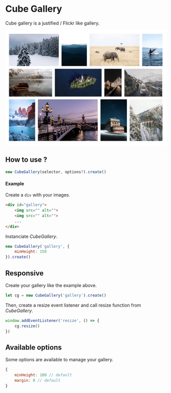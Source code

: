 # Cube Gallery

Cube gallery is a justified / Flickr like gallery.

![Capture](docs/images/capture.png)

## How to use ?

```js
new CubeGallery(selector, options?).create()
```

#### Example

Create a `div` with your images.
```html
<div id="gallery">
    <img src="" alt="">
    <img src="" alt="">
    ...
</div>
```

Instanciate _CubeGallery_.
```js
new CubeGallery('gallery', {
    minHeight: 150
}).create()
```

## Responsive

Create your gallery like the example above.
```js
let cg = new CubeGallery('gallery').create()
```

Then, create a resize event listener and call resize function from _CubeGallery_.
```js
window.addEventListener('resize', () => {
    cg.resize()
})
```

## Available options

Some options are available to manage your gallery.
```js
{
    minHeight: 100 // default
    margin: 0 // default
}
```